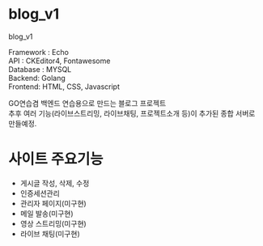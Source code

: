 # blog_v1
blog_v1

Framework : Echo<br>
API : CKEditor4, Fontawesome<br>
Database : MYSQL<br>
Backend: Golang<br>
Frontend: HTML, CSS, Javascript<br>

GO연습겸 백엔드 연습용으로 만드는 블로그 프로젝트<br>
추후 여러 기능(라이브스트리밍, 라이브채팅, 프로젝트소개 등)이 추가된 종합 서버로 만들예정.<br>

# 사이트 주요기능
- 게시글 작성, 삭제, 수정
- 인증세션관리
- 관리자 페이지(미구현)
- 메일 발송(미구현)
- 영상 스트리밍(미구현)
- 라이브 채팅(미구현)

